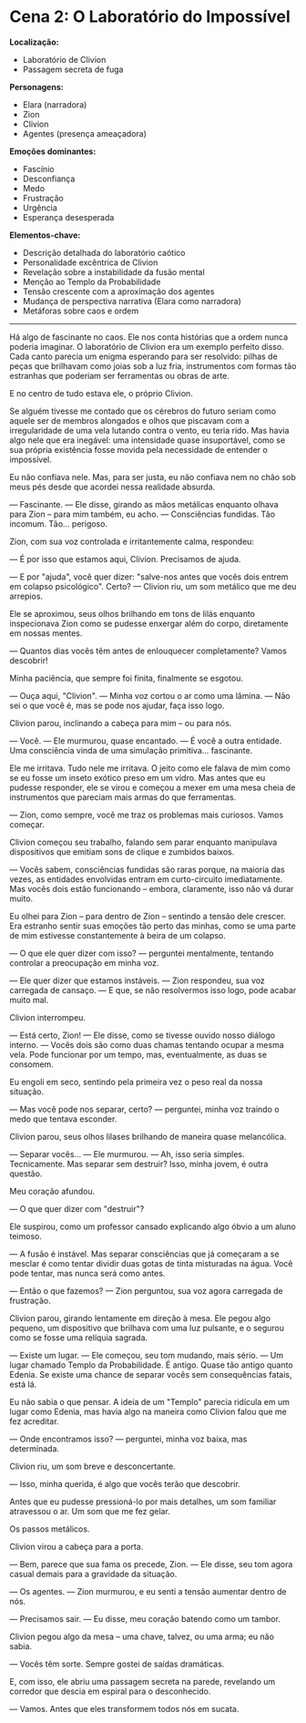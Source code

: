 # Cena 2: O Laboratório do Impossível

**Localização:** 
- Laboratório de Clivion
- Passagem secreta de fuga

**Personagens:**
- Elara (narradora)
- Zion
- Clivion
- Agentes (presença ameaçadora)

**Emoções dominantes:**
- Fascínio
- Desconfiança
- Medo
- Frustração
- Urgência
- Esperança desesperada

**Elementos-chave:**
- Descrição detalhada do laboratório caótico
- Personalidade excêntrica de Clivion
- Revelação sobre a instabilidade da fusão mental
- Menção ao Templo da Probabilidade
- Tensão crescente com a aproximação dos agentes
- Mudança de perspectiva narrativa (Elara como narradora)
- Metáforas sobre caos e ordem

---

Há algo de fascinante no caos. Ele nos conta histórias que a ordem nunca poderia imaginar. O laboratório de Clivion era um exemplo perfeito disso. Cada canto parecia um enigma esperando para ser resolvido: pilhas de peças que brilhavam como joias sob a luz fria, instrumentos com formas tão estranhas que poderiam ser ferramentas ou obras de arte.  

E no centro de tudo estava ele, o próprio Clivion.  

Se alguém tivesse me contado que os cérebros do futuro seriam como aquele ser de membros alongados e olhos que piscavam com a irregularidade de uma vela lutando contra o vento, eu teria rido. Mas havia algo nele que era inegável: uma intensidade quase insuportável, como se sua própria existência fosse movida pela necessidade de entender o impossível.  

Eu não confiava nele. Mas, para ser justa, eu não confiava nem no chão sob meus pés desde que acordei nessa realidade absurda.  

— Fascinante. — Ele disse, girando as mãos metálicas enquanto olhava para Zion – para mim também, eu acho. — Consciências fundidas. Tão incomum. Tão... perigoso.  

Zion, com sua voz controlada e irritantemente calma, respondeu:  

— É por isso que estamos aqui, Clivion. Precisamos de ajuda.  

— E por "ajuda", você quer dizer: "salve-nos antes que vocês dois entrem em colapso psicológico". Certo? — Clivion riu, um som metálico que me deu arrepios. 

Ele se aproximou, seus olhos brilhando em tons de lilás enquanto inspecionava Zion como se pudesse enxergar além do corpo, diretamente em nossas mentes.  

— Quantos dias vocês têm antes de enlouquecer completamente? Vamos descobrir!  

Minha paciência, que sempre foi finita, finalmente se esgotou.  

— Ouça aqui, "Clivion". — Minha voz cortou o ar como uma lâmina. — Não sei o que você é, mas se pode nos ajudar, faça isso logo.  

Clivion parou, inclinando a cabeça para mim – ou para nós.  

— Você. — Ele murmurou, quase encantado. — É você a outra entidade. Uma consciência vinda de uma simulação primitiva... fascinante.  

Ele me irritava. Tudo nele me irritava. O jeito como ele falava de mim como se eu fosse um inseto exótico preso em um vidro. Mas antes que eu pudesse responder, ele se virou e começou a mexer em uma mesa cheia de instrumentos que pareciam mais armas do que ferramentas.  

— Zion, como sempre, você me traz os problemas mais curiosos. Vamos começar.  

Clivion começou seu trabalho, falando sem parar enquanto manipulava dispositivos que emitiam sons de clique e zumbidos baixos.  

— Vocês sabem, consciências fundidas são raras porque, na maioria das vezes, as entidades envolvidas entram em curto-circuito imediatamente. Mas vocês dois estão funcionando – embora, claramente, isso não vá durar muito.  

Eu olhei para Zion – para dentro de Zion – sentindo a tensão dele crescer. Era estranho sentir suas emoções tão perto das minhas, como se uma parte de mim estivesse constantemente à beira de um colapso.  

— O que ele quer dizer com isso? — perguntei mentalmente, tentando controlar a preocupação em minha voz.  

— Ele quer dizer que estamos instáveis. — Zion respondeu, sua voz carregada de cansaço. — E que, se não resolvermos isso logo, pode acabar muito mal.  

Clivion interrompeu.  

— Está certo, Zion! — Ele disse, como se tivesse ouvido nosso diálogo interno. — Vocês dois são como duas chamas tentando ocupar a mesma vela. Pode funcionar por um tempo, mas, eventualmente, as duas se consomem.  

Eu engoli em seco, sentindo pela primeira vez o peso real da nossa situação.  

— Mas você pode nos separar, certo? — perguntei, minha voz traindo o medo que tentava esconder.  

Clivion parou, seus olhos lilases brilhando de maneira quase melancólica.  

— Separar vocês... — Ele murmurou. — Ah, isso seria simples. Tecnicamente. Mas separar sem destruir? Isso, minha jovem, é outra questão.  

Meu coração afundou.  

— O que quer dizer com "destruir"?  

Ele suspirou, como um professor cansado explicando algo óbvio a um aluno teimoso.  

— A fusão é instável. Mas separar consciências que já começaram a se mesclar é como tentar dividir duas gotas de tinta misturadas na água. Você pode tentar, mas nunca será como antes.  

— Então o que fazemos? — Zion perguntou, sua voz agora carregada de frustração.  

Clivion parou, girando lentamente em direção à mesa. Ele pegou algo pequeno, um dispositivo que brilhava com uma luz pulsante, e o segurou como se fosse uma relíquia sagrada.  

— Existe um lugar. — Ele começou, seu tom mudando, mais sério. — Um lugar chamado Templo da Probabilidade. É antigo. Quase tão antigo quanto Edenia. Se existe uma chance de separar vocês sem consequências fatais, está lá.  

Eu não sabia o que pensar. A ideia de um "Templo" parecia ridícula em um lugar como Edenia, mas havia algo na maneira como Clivion falou que me fez acreditar.  

— Onde encontramos isso? — perguntei, minha voz baixa, mas determinada.  

Clivion riu, um som breve e desconcertante.  

— Isso, minha querida, é algo que vocês terão que descobrir.  

Antes que eu pudesse pressioná-lo por mais detalhes, um som familiar atravessou o ar. Um som que me fez gelar.  

Os passos metálicos.  

Clivion virou a cabeça para a porta.  

— Bem, parece que sua fama os precede, Zion. — Ele disse, seu tom agora casual demais para a gravidade da situação.  

— Os agentes. — Zion murmurou, e eu senti a tensão aumentar dentro de nós.  

— Precisamos sair. — Eu disse, meu coração batendo como um tambor.  

Clivion pegou algo da mesa – uma chave, talvez, ou uma arma; eu não sabia.  

— Vocês têm sorte. Sempre gostei de saídas dramáticas.  

E, com isso, ele abriu uma passagem secreta na parede, revelando um corredor que descia em espiral para o desconhecido.  

— Vamos. Antes que eles transformem todos nós em sucata.
